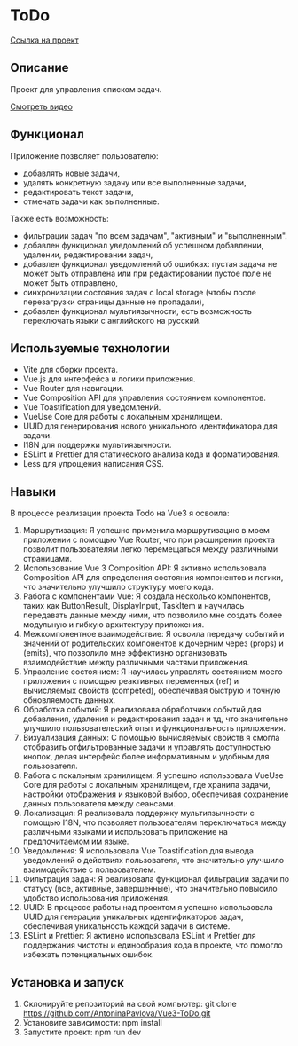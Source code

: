 # ToDo
[Ссылка на проект](https://vue3-to-do.vercel.app)

## Описание
Проект для управления списком задач.

[Смотреть видео](https://github.com/user-attachments/assets/fcd0daf8-633a-4d77-89cf-86d8efeaed03)

## Функционал
Приложение позволяет пользователю:
- добавлять новые задачи,
- удалять конкретную задачу или все выполненные задачи,
- редактировать текст задачи,
- отмечать задачи как выполненные.

Также есть возможность:
- фильтрации задач "по всем задачам", "активным" и "выполненным".
- добавлен функционал уведомлений об успешном добавлении, удалении, редактировании задач,
- добавлен функционал уведомлений об ошибках: пустая задача не может быть отправлена или при редактировании пустое поле не может быть отправлено,
- синхронизации состояния задач с local storage (чтобы после перезагрузки страницы данные не пропадали),
- добавлен функционал мультиязычности, есть возможность переключать языки с английского на русский.

## Используемые технологии
- Vite для сборки проекта.
- Vue.js для интерфейса и логики приложения.
- Vue Router для навигации.
- Vue Composition API для управления состоянием компонентов.
- Vue Toastification для уведомлений.
- VueUse Core для работы с локальным хранилищем.
- UUID для генерирования нового уникального идентификатора для задачи.
- I18N для поддержки мультиязычности.
- ESLint и Prettier для статического анализа кода и форматирования.
- Less для упрощения написания CSS.

## Навыки
В процессе реализации проекта Todo на Vue3 я освоила: 

1. Маршрутизация: Я успешно применила маршрутизацию в моем приложении с помощью Vue Router, что при расширении проекта позволит пользователям легко перемещаться между различными страницами.
2. Использование Vue 3 Composition API: Я активно использовала Composition API для определения состояния компонентов и логики, что значительно улучшило структуру моего кода.
3. Работа с компонентами Vue: Я создала несколько компонентов, таких как ButtonResult, DisplayInput, TaskItem и научилась передавать данные между ними, что позволило мне создать более модульную и гибкую архитектуру приложения.
4. Межкомпонентное взаимодействие: Я освоила передачу событий и значений от родительских компонентов к дочерним через (props) и (emits), что позволило мне эффективно организовать взаимодействие между различными частями приложения.
5. Управление состоянием: Я научилась управлять состоянием моего приложения с помощью реактивных переменных (ref) и вычисляемых свойств (competed), обеспечивая быструю и точную обновляемость данных.
6. Обработка событий: Я реализовала обработчики событий для добавления, удаления и редактирования задач и тд, что значительно улучшило пользовательский опыт и функциональность приложения.
8. Визуализация данных: С помощью вычисляемых свойств я смогла отобразить отфильтрованные задачи и управлять доступностью кнопок, делая интерфейс более информативным и удобным для пользователя.
9. Работа с локальным хранилищем: Я успешно использовала VueUse Core для работы с локальным хранилищем, где хранила задачи, настройки отображения и языковой выбор, обеспечивая сохранение данных пользователя между сеансами.
10. Локализация: Я реализовала поддержку мультиязычности с помощью I18N, что позволяет пользователям переключаться между различными языками и использовать приложение на предпочитаемом им языке.
11. Уведомления: Я использовала Vue Toastification для вывода уведомлений о действиях пользователя, что значительно улучшило взаимодействие с пользователем.
12. Фильтрация задач: Я реализовала функционал фильтрации задачи по статусу (все, активные, завершенные), что значительно повысило удобство использования приложения.
13. UUID: В процессе работы над проектом я успешно использовала UUID для генерации уникальных идентификаторов задач, обеспечивая уникальность каждой задачи в системе.
14. ESLint и Prettier: Я активно использовала ESLint и Prettier для поддержания чистоты и единообразия кода в проекте, что помогло избежать потенциальных ошибок.

## Установка и запуск
1. Склонируйте репозиторий на свой компьютер: git clone https://github.com/AntoninaPavlova/Vue3-ToDo.git
2. Установите зависимости: npm install
3. Запустите проект: npm run dev
